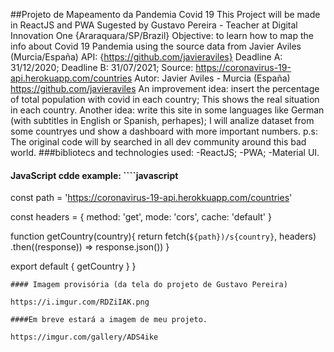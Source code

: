 ##Projeto de Mapeamento da Pandemia Covid 19
This Project will be made in ReactJS and PWA 
Sugested by Gustavo Pereira - Teacher at Digital Innovation One {Araraquara/SP/Brazil}
Objective: to learn how to map the info about Covid 19 Pandemia
using  the source data from Javier Aviles (Murcia/España) API: 
{https://github.com/javieraviles}
Deadline A: 31/12/2020; 
Deadline B: 31/07/2021; 
Source: https://coronavirus-19-api.herokuapp.com/countries
Autor: Javier Aviles - Murcia (España) https://github.com/javieraviles
An improvement idea: insert the percentage of total population with covid in each country;
This shows the real situation in each country.
Another idea: write this site in some languages like German (with subtitles in English or Spanish, perhapes);
I will analize dataset from some countryes und show a dashboard with more important numbers.
p.s: The original code will by searched in all dev community around this bad world.
###bibliotecs and technologies used:
-ReactJS;
-PWA;
-Material UI.

#### JavaScript cdde example: ````javascript
const path = 'https://coronavirus-19-api.herokkuapp.com/countries'

const headers = {
	method: 'get',
	mode:  'cors',
	cache: 'default'
}

function getCountry(country){
	return fetch(`${path})/s{country}`, headers)
	.then((response)) => response.json())
}

export default {
	getCountry
}
}
`````
#### Imagem provisória (da tela do projeto de Gustavo Pereira)

https://i.imgur.com/RDZiIAK.png

####Em breve estará a imagem de meu projeto.

https://imgur.com/gallery/ADS4ike
